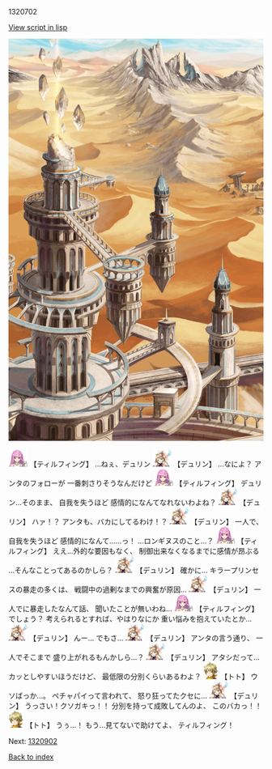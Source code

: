 1320702

[View script in lisp](../scripts/1320702.txt)

![desert_hill.png](../images/backgrounds/desert_hill.png)

<img src="../images/units/24.png" alt="24.png" height="34"/>
【ティルフィング】
…ねぇ、デュリン

<img src="../images/units/0.png" alt="0.png" height="34"/>
【デュリン】
…なによ？
アンタのフォローが
一番刺さりそうなんだけど

<img src="../images/units/24.png" alt="24.png" height="34"/>
【ティルフィング】
デュリン…そのまま、
自我を失うほど
感情的になんてなれないわよね？

<img src="../images/units/0.png" alt="0.png" height="34"/>
【デュリン】
ハァ！？
アンタも、バカにしてるわけ！？

<img src="../images/units/0.png" alt="0.png" height="34"/>
【デュリン】
一人で、自我を失うほど
感情的になんて……っ！
…ロンギヌスのこと…？

<img src="../images/units/24.png" alt="24.png" height="34"/>
【ティルフィング】
ええ…外的な要因もなく、
制御出来なくなるまでに感情が昂ぶる
…そんなことってあるのかしら？

<img src="../images/units/0.png" alt="0.png" height="34"/>
【デュリン】
確かに…
キラープリンセスの暴走の多くは、
戦闘中の過剰なまでの興奮が原因…

<img src="../images/units/0.png" alt="0.png" height="34"/>
【デュリン】
一人でに暴走したなんて話、
聞いたことが無いわね…

<img src="../images/units/24.png" alt="24.png" height="34"/>
【ティルフィング】
でしょう？
考えられるとすれば、やはりなにか
重い悩みを抱えていたとか…

<img src="../images/units/0.png" alt="0.png" height="34"/>
【デュリン】
んー…
でもさ…

<img src="../images/units/0.png" alt="0.png" height="34"/>
【デュリン】
アンタの言う通り、
一人でそこまで
盛り上がれるもんかしら…？

<img src="../images/units/0.png" alt="0.png" height="34"/>
【デュリン】
アタシだって…
カッとしやすいほうだけど、
最低限の分別くらいあるわよ？

<img src="../images/units/4.png" alt="4.png" height="34"/>
【トト】
ウソばっか…。
ペチャパイって言われて、
怒り狂ってたクセに…

<img src="../images/units/0.png" alt="0.png" height="34"/>
【デュリン】
うっさい！クソガキっ！！
分別を持って成敗してんのよ、
このバカっ！！

<img src="../images/units/4.png" alt="4.png" height="34"/>
【トト】
うぅ…！
もう…見てないで助けてよ、
ティルフィング！

Next: [1320902](1320902.md)

[Back to index](index.md)
